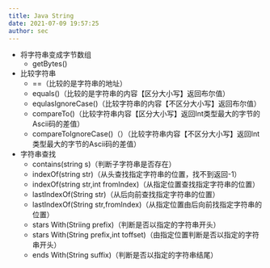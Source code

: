 ```yaml
---
title: Java String
date: 2021-07-09 19:57:25
author: sec
---
```

- 将字符串变成字节数组
	- getBytes()
- 比较字符串
	- ==（比较的是字符串的地址）
	- equals()（比较的是字符串的内容【区分大小写】返回布尔值）
	- equlasIgnoreCase()（比较字符串的内容【不区分大小写】返回布尔值）
	- compareTo()（比较字符串内容【区分大小写】返回Int类型最大的字节的Ascii码的差值）
	- compareToIgnoreCase()（）（比较字符串内容【不区分大小写】返回Int类型最大的字节的Ascii码的差值）
- 字符串查找
	- contains(string s)（判断子字符串是否存在）
	- indexOf(string str)（从头查找指定字符串的位置，找不到返回-1）
	- indexOf(string str,int fromIndex)（从指定位置查找指定字符串的位置）
	- lastIndexOf(String str)（从后向前查找指定字符串的位置）
	- lastIndexOf(String str,fromIndex)（从指定位置由后向前找指定字符串的位置）
	- stars With(Striing prefix)（判断是否以指定的字符串开头）
	- stars With(String prefix,int toffset)（由指定位置判断是否以指定的字符串开头）
	- ends With(String suffix)（判断是否以指定的字符串结尾）
